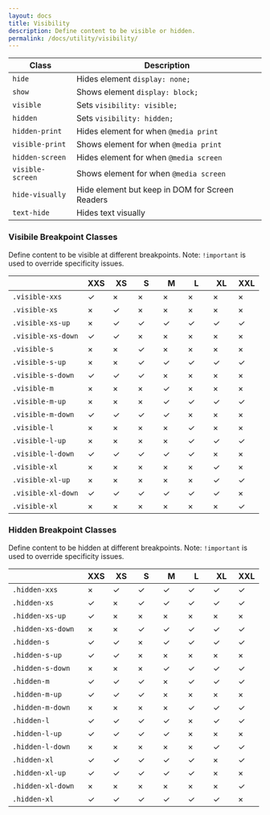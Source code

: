 ```yaml
---
layout: docs
title: Visibility
description: Define content to be visible or hidden.
permalink: /docs/utility/visibility/
---
```


| Class            | Description                                     |
| ---------------- | ----------------------------------------------- |
| `hide`           | Hides element `display: none;`                  |
| `show`           | Shows element `display: block;`                 |
| `visible`        | Sets `visibility: visible;`                     |
| `hidden`         | Sets `visibility: hidden;`                      |
| `hidden-print`   | Hides element for when `@media print`           |
| `visible-print`  | Shows element for when `@media print`           |
| `hidden-screen`  | Hides element for when `@media screen`          |
| `visible-screen` | Shows element for when `@media screen`          |
| `hide-visually`  | Hide element but keep in DOM for Screen Readers |
| `text-hide`      | Hides text visually                             |

### Visibile Breakpoint Classes

Define content to be visible at different breakpoints. Note: `!important` is used to override specificity issues.

<div class="table-responsive">
  <table>
    <thead>
      <tr>
        <th width="30%"></th>
        <th width="10%">XXS</th>
        <th width="10%">XS</th>
        <th width="10%">S</th>
        <th width="10%">M</th>
        <th width="10%">L</th>
        <th width="10%">XL</th>
        <th width="10%">XXL</th>
      </tr>
    </thead>
    <tbody>
      <tr>
        <td><code>.visible-xxs</code></td>
        <td class="color-success background-success-50">&check;</td>
        <td class="color-error background-error-50">&times;</td>
        <td class="color-error background-error-50">&times;</td>
        <td class="color-error background-error-50">&times;</td>
        <td class="color-error background-error-50">&times;</td>
        <td class="color-error background-error-50">&times;</td>
        <td class="color-error background-error-50">&times;</td>
      </tr>
      <tr>
        <td><code>.visible-xs</code></td>
        <td class="color-error background-error-50">&times;</td>
        <td class="color-success background-success-50">&check;</td>
        <td class="color-error background-error-50">&times;</td>
        <td class="color-error background-error-50">&times;</td>
        <td class="color-error background-error-50">&times;</td>
        <td class="color-error background-error-50">&times;</td>
        <td class="color-error background-error-50">&times;</td>
      </tr>
      <tr>
        <td><code>.visible-xs-up</code></td>
        <td class="color-error background-error-50">&times;</td>
        <td class="color-success background-success-50">&check;</td>
        <td class="color-success background-success-50">&check;</td>
        <td class="color-success background-success-50">&check;</td>
        <td class="color-success background-success-50">&check;</td>
        <td class="color-success background-success-50">&check;</td>
        <td class="color-success background-success-50">&check;</td>
      </tr>
      <tr>
        <td><code>.visible-xs-down</code></td>
        <td class="color-success background-success-50">&check;</td>
        <td class="color-success background-success-50">&check;</td>
        <td class="color-error background-error-50">&times;</td>
        <td class="color-error background-error-50">&times;</td>
        <td class="color-error background-error-50">&times;</td>
        <td class="color-error background-error-50">&times;</td>
        <td class="color-error background-error-50">&times;</td>
      </tr>
      <tr>
        <td><code>.visible-s</code></td>
        <td class="color-error background-error-50">&times;</td>
        <td class="color-error background-error-50">&times;</td>
        <td class="color-success background-success-50">&check;</td>
        <td class="color-error background-error-50">&times;</td>
        <td class="color-error background-error-50">&times;</td>
        <td class="color-error background-error-50">&times;</td>
        <td class="color-error background-error-50">&times;</td>
      </tr>
      <tr>
        <td><code>.visible-s-up</code></td>
        <td class="color-error background-error-50">&times;</td>
        <td class="color-error background-error-50">&times;</td>
        <td class="color-success background-success-50">&check;</td>
        <td class="color-success background-success-50">&check;</td>
        <td class="color-success background-success-50">&check;</td>
        <td class="color-success background-success-50">&check;</td>
        <td class="color-success background-success-50">&check;</td>
      </tr>
      <tr>
        <td><code>.visible-s-down</code></td>
        <td class="color-success background-success-50">&check;</td>
        <td class="color-success background-success-50">&check;</td>
        <td class="color-success background-success-50">&check;</td>
        <td class="color-error background-error-50">&times;</td>
        <td class="color-error background-error-50">&times;</td>
        <td class="color-error background-error-50">&times;</td>
        <td class="color-error background-error-50">&times;</td>
      </tr>
      <tr>
        <td><code>.visible-m</code></td>
        <td class="color-error background-error-50">&times;</td>
        <td class="color-error background-error-50">&times;</td>
        <td class="color-error background-error-50">&times;</td>
        <td class="color-success background-success-50">&check;</td>
        <td class="color-error background-error-50">&times;</td>
        <td class="color-error background-error-50">&times;</td>
        <td class="color-error background-error-50">&times;</td>
      </tr>
      <tr>
        <td><code>.visible-m-up</code></td>
        <td class="color-error background-error-50">&times;</td>
        <td class="color-error background-error-50">&times;</td>
        <td class="color-error background-error-50">&times;</td>
        <td class="color-success background-success-50">&check;</td>
        <td class="color-success background-success-50">&check;</td>
        <td class="color-success background-success-50">&check;</td>
        <td class="color-success background-success-50">&check;</td>
      </tr>
      <tr>
        <td><code>.visible-m-down</code></td>
        <td class="color-success background-success-50">&check;</td>
        <td class="color-success background-success-50">&check;</td>
        <td class="color-success background-success-50">&check;</td>
        <td class="color-success background-success-50">&check;</td>
        <td class="color-error background-error-50">&times;</td>
        <td class="color-error background-error-50">&times;</td>
        <td class="color-error background-error-50">&times;</td>
      </tr>
      <tr>
        <td><code>.visible-l</code></td>
        <td class="color-error background-error-50">&times;</td>
        <td class="color-error background-error-50">&times;</td>
        <td class="color-error background-error-50">&times;</td>
        <td class="color-error background-error-50">&times;</td>
        <td class="color-success background-success-50">&check;</td>
        <td class="color-error background-error-50">&times;</td>
        <td class="color-error background-error-50">&times;</td>
      </tr>
      <tr>
        <td><code>.visible-l-up</code></td>
        <td class="color-error background-error-50">&times;</td>
        <td class="color-error background-error-50">&times;</td>
        <td class="color-error background-error-50">&times;</td>
        <td class="color-error background-error-50">&times;</td>
        <td class="color-success background-success-50">&check;</td>
        <td class="color-success background-success-50">&check;</td>
        <td class="color-success background-success-50">&check;</td>
      </tr>
      <tr>
        <td><code>.visible-l-down</code></td>
        <td class="color-success background-success-50">&check;</td>
        <td class="color-success background-success-50">&check;</td>
        <td class="color-success background-success-50">&check;</td>
        <td class="color-success background-success-50">&check;</td>
        <td class="color-success background-success-50">&check;</td>
        <td class="color-error background-error-50">&times;</td>
        <td class="color-error background-error-50">&times;</td>
      </tr>
      <tr>
        <td><code>.visible-xl</code></td>
        <td class="color-error background-error-50">&times;</td>
        <td class="color-error background-error-50">&times;</td>
        <td class="color-error background-error-50">&times;</td>
        <td class="color-error background-error-50">&times;</td>
        <td class="color-error background-error-50">&times;</td>
        <td class="color-success background-success-50">&check;</td>
        <td class="color-error background-error-50">&times;</td>
      </tr>
      <tr>
        <td><code>.visible-xl-up</code></td>
        <td class="color-error background-error-50">&times;</td>
        <td class="color-error background-error-50">&times;</td>
        <td class="color-error background-error-50">&times;</td>
        <td class="color-error background-error-50">&times;</td>
        <td class="color-error background-error-50">&times;</td>
        <td class="color-success background-success-50">&check;</td>
        <td class="color-success background-success-50">&check;</td>
      </tr>
      <tr>
        <td><code>.visible-xl-down</code></td>
        <td class="color-success background-success-50">&check;</td>
        <td class="color-success background-success-50">&check;</td>
        <td class="color-success background-success-50">&check;</td>
        <td class="color-success background-success-50">&check;</td>
        <td class="color-success background-success-50">&check;</td>
        <td class="color-success background-success-50">&check;</td>
        <td class="color-error background-error-50">&times;</td>
      </tr>
      <tr>
        <td><code>.visible-xl</code></td>
        <td class="color-error background-error-50">&times;</td>
        <td class="color-error background-error-50">&times;</td>
        <td class="color-error background-error-50">&times;</td>
        <td class="color-error background-error-50">&times;</td>
        <td class="color-error background-error-50">&times;</td>
        <td class="color-error background-error-50">&times;</td>
        <td class="color-success background-success-50">&check;</td>
      </tr>
    </tbody>
  </table>
</div>

### Hidden Breakpoint Classes

Define content to be hidden at different breakpoints. Note: `!important` is used to override specificity issues.

<div class="table-responsive">
  <table>
    <thead>
      <tr>
        <th width="30%"></th>
        <th width="10%">XXS</th>
        <th width="10%">XS</th>
        <th width="10%">S</th>
        <th width="10%">M</th>
        <th width="10%">L</th>
        <th width="10%">XL</th>
        <th width="10%">XXL</th>
      </tr>
    </thead>
    <tbody>
      <tr>
        <td><code>.hidden-xxs</code></td>
        <td class="color-error background-error-50">&times;</td>
        <td class="color-success background-success-50">&check;</td>
        <td class="color-success background-success-50">&check;</td>
        <td class="color-success background-success-50">&check;</td>
        <td class="color-success background-success-50">&check;</td>
        <td class="color-success background-success-50">&check;</td>
        <td class="color-success background-success-50">&check;</td>
      </tr>
      <tr>
        <td><code>.hidden-xs</code></td>
        <td class="color-success background-success-50">&check;</td>
        <td class="color-error background-error-50">&times;</td>
        <td class="color-success background-success-50">&check;</td>
        <td class="color-success background-success-50">&check;</td>
        <td class="color-success background-success-50">&check;</td>
        <td class="color-success background-success-50">&check;</td>
        <td class="color-success background-success-50">&check;</td>
      </tr>
      <tr>
        <td><code>.hidden-xs-up</code></td>
        <td class="color-success background-success-50">&check;</td>
        <td class="color-error background-error-50">&times;</td>
        <td class="color-error background-error-50">&times;</td>
        <td class="color-error background-error-50">&times;</td>
        <td class="color-error background-error-50">&times;</td>
        <td class="color-error background-error-50">&times;</td>
        <td class="color-error background-error-50">&times;</td>
      </tr>
      <tr>
        <td><code>.hidden-xs-down</code></td>
        <td class="color-error background-error-50">&times;</td>
        <td class="color-error background-error-50">&times;</td>
        <td class="color-success background-success-50">&check;</td>
        <td class="color-success background-success-50">&check;</td>
        <td class="color-success background-success-50">&check;</td>
        <td class="color-success background-success-50">&check;</td>
        <td class="color-success background-success-50">&check;</td>
      </tr>
      <tr>
        <td><code>.hidden-s</code></td>
        <td class="color-success background-success-50">&check;</td>
        <td class="color-success background-success-50">&check;</td>
        <td class="color-error background-error-50">&times;</td>
        <td class="color-success background-success-50">&check;</td>
        <td class="color-success background-success-50">&check;</td>
        <td class="color-success background-success-50">&check;</td>
        <td class="color-success background-success-50">&check;</td>
      </tr>
      <tr>
        <td><code>.hidden-s-up</code></td>
        <td class="color-success background-success-50">&check;</td>
        <td class="color-success background-success-50">&check;</td>
        <td class="color-error background-error-50">&times;</td>
        <td class="color-error background-error-50">&times;</td>
        <td class="color-error background-error-50">&times;</td>
        <td class="color-error background-error-50">&times;</td>
        <td class="color-error background-error-50">&times;</td>
      </tr>
      <tr>
        <td><code>.hidden-s-down</code></td>
        <td class="color-error background-error-50">&times;</td>
        <td class="color-error background-error-50">&times;</td>
        <td class="color-error background-error-50">&times;</td>
        <td class="color-success background-success-50">&check;</td>
        <td class="color-success background-success-50">&check;</td>
        <td class="color-success background-success-50">&check;</td>
        <td class="color-success background-success-50">&check;</td>
      </tr>
      <tr>
        <td><code>.hidden-m</code></td>
        <td class="color-success background-success-50">&check;</td>
        <td class="color-success background-success-50">&check;</td>
        <td class="color-success background-success-50">&check;</td>
        <td class="color-error background-error-50">&times;</td>
        <td class="color-success background-success-50">&check;</td>
        <td class="color-success background-success-50">&check;</td>
        <td class="color-success background-success-50">&check;</td>
      </tr>
      <tr>
        <td><code>.hidden-m-up</code></td>
        <td class="color-success background-success-50">&check;</td>
        <td class="color-success background-success-50">&check;</td>
        <td class="color-success background-success-50">&check;</td>
        <td class="color-error background-error-50">&times;</td>
        <td class="color-error background-error-50">&times;</td>
        <td class="color-error background-error-50">&times;</td>
        <td class="color-error background-error-50">&times;</td>
      </tr>
      <tr>
        <td><code>.hidden-m-down</code></td>
        <td class="color-error background-error-50">&times;</td>
        <td class="color-error background-error-50">&times;</td>
        <td class="color-error background-error-50">&times;</td>
        <td class="color-error background-error-50">&times;</td>
        <td class="color-success background-success-50">&check;</td>
        <td class="color-success background-success-50">&check;</td>
        <td class="color-success background-success-50">&check;</td>
      </tr>
      <tr>
        <td><code>.hidden-l</code></td>
        <td class="color-success background-success-50">&check;</td>
        <td class="color-success background-success-50">&check;</td>
        <td class="color-success background-success-50">&check;</td>
        <td class="color-success background-success-50">&check;</td>
        <td class="color-error background-error-50">&times;</td>
        <td class="color-success background-success-50">&check;</td>
        <td class="color-success background-success-50">&check;</td>
      </tr>
      <tr>
        <td><code>.hidden-l-up</code></td>
        <td class="color-success background-success-50">&check;</td>
        <td class="color-success background-success-50">&check;</td>
        <td class="color-success background-success-50">&check;</td>
        <td class="color-success background-success-50">&check;</td>
        <td class="color-error background-error-50">&times;</td>
        <td class="color-error background-error-50">&times;</td>
        <td class="color-error background-error-50">&times;</td>
      </tr>
      <tr>
        <td><code>.hidden-l-down</code></td>
        <td class="color-error background-error-50">&times;</td>
        <td class="color-error background-error-50">&times;</td>
        <td class="color-error background-error-50">&times;</td>
        <td class="color-error background-error-50">&times;</td>
        <td class="color-error background-error-50">&times;</td>
        <td class="color-success background-success-50">&check;</td>
        <td class="color-success background-success-50">&check;</td>
      </tr>
      <tr>
        <td><code>.hidden-xl</code></td>
        <td class="color-success background-success-50">&check;</td>
        <td class="color-success background-success-50">&check;</td>
        <td class="color-success background-success-50">&check;</td>
        <td class="color-success background-success-50">&check;</td>
        <td class="color-success background-success-50">&check;</td>
        <td class="color-error background-error-50">&times;</td>
        <td class="color-success background-success-50">&check;</td>
      </tr>
      <tr>
        <td><code>.hidden-xl-up</code></td>
        <td class="color-success background-success-50">&check;</td>
        <td class="color-success background-success-50">&check;</td>
        <td class="color-success background-success-50">&check;</td>
        <td class="color-success background-success-50">&check;</td>
        <td class="color-success background-success-50">&check;</td>
        <td class="color-error background-error-50">&times;</td>
        <td class="color-error background-error-50">&times;</td>
      </tr>
      <tr>
        <td><code>.hidden-xl-down</code></td>
        <td class="color-error background-error-50">&times;</td>
        <td class="color-error background-error-50">&times;</td>
        <td class="color-error background-error-50">&times;</td>
        <td class="color-error background-error-50">&times;</td>
        <td class="color-error background-error-50">&times;</td>
        <td class="color-error background-error-50">&times;</td>
        <td class="color-success background-success-50">&check;</td>
      </tr>
      <tr>
        <td><code>.hidden-xl</code></td>
        <td class="color-success background-success-50">&check;</td>
        <td class="color-success background-success-50">&check;</td>
        <td class="color-success background-success-50">&check;</td>
        <td class="color-success background-success-50">&check;</td>
        <td class="color-success background-success-50">&check;</td>
        <td class="color-success background-success-50">&check;</td>
        <td class="color-error background-error-50">&times;</td>
      </tr>
    </tbody>
  </table>
</div>
